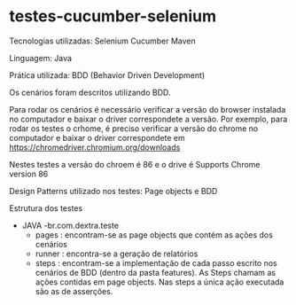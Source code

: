 # testes-cucumber-selenium

Tecnologias utilizadas:
Selenium
Cucumber
Maven

Linguagem: Java

Prática utilizada: BDD (Behavior Driven Development)

Os cenários foram descritos utilizando BDD.

Para rodar os cenários é necessário verificar a versão do browser instalada no computador e baixar o driver correspondete a versão.
Por exemplo, para rodar os testes o crhome, é preciso verificar a versão do chrome no computador e baixar o driver correspondete em https://chromedriver.chromium.org/downloads

Nestes testes a versão do chroem é 86 e o drive é Supports Chrome version 86

Design Patterns utilizado nos testes: Page objects e BDD

Estrutura dos testes
- JAVA
  -br.com.dextra.teste
    - pages : encontram-se as page objects que contém as ações dos cenários
    - runner :  encontra-se a geração de relatórios
    - steps : encontram-se a implementação de cada passo escrito nos cenários de BDD (dentro da pasta features). As Steps chamam as ações contidas em page objects. Nas steps a única ação executada são as de asserções.
